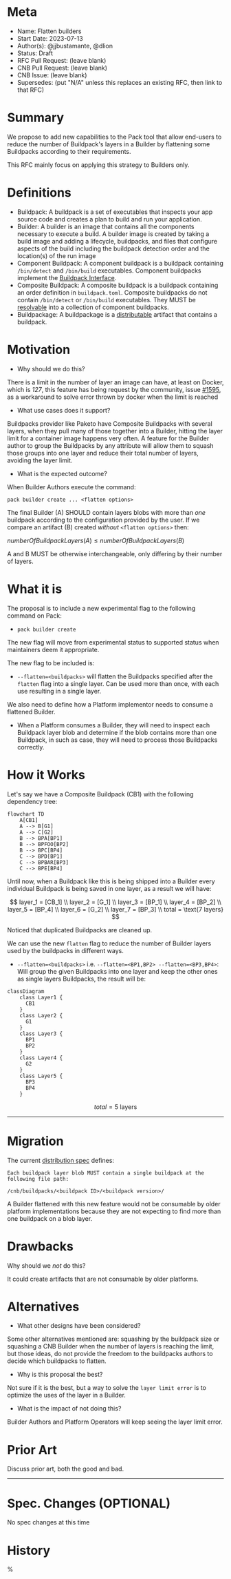 # Meta
[meta]: #meta
- Name: Flatten builders
- Start Date: 2023-07-13
- Author(s): @jjbustamante, @dlion
- Status: Draft <!-- Acceptable values: Draft, Approved, On Hold, Superseded -->
- RFC Pull Request: (leave blank)
- CNB Pull Request: (leave blank)
- CNB Issue: (leave blank)
- Supersedes: (put "N/A" unless this replaces an existing RFC, then link to that RFC)

# Summary
[summary]: #summary

We propose to add new capabilities to the Pack tool that allow end-users to reduce the number of Buildpack's layers in a Builder by flattening some Buildpacks according to their requirements.

This RFC mainly focus on applying this strategy to Builders only.

# Definitions
[definitions]: #definitions

- Buildpack: A buildpack is a set of executables that inspects your app source code and creates a plan to build and run your application.
- Builder: A builder is an image that contains all the components necessary to execute a build. A builder image is created by taking a build image and adding a lifecycle, buildpacks, and files that configure aspects of the build including the buildpack detection order and the location(s) of the run image
- Component Buildpack: A component buildpack is a buildpack containing `/bin/detect` and `/bin/build` executables. Component buildpacks implement the [Buildpack Interface](https://github.com/buildpacks/spec/blob/main/buildpack.md).
- Composite Buildpack: A composite buildpack is a buildpack containing an order definition in `buildpack.toml`. Composite buildpacks do not contain `/bin/detect` or `/bin/build` executables. They MUST be [resolvable](https://github.com/buildpacks/spec/blob/main/buildpack.md#order-resolution) into a collection of component buildpacks.
- Buildpackage: A buildpackage is a [distributable](https://github.com/buildpacks/spec/blob/main/distribution.md) artifact that contains a buildpack.

# Motivation
[motivation]: #motivation

- Why should we do this?

There is a limit in the number of layer an image can have, at least on Docker, which is *127*, this feature has being request by the community, issue [#1595](https://github.com/buildpacks/pack/issues/1595), as a workaround to solve error thrown by docker when the limit is reached

- What use cases does it support?

Buildpacks provider like Paketo have Composite Buildpacks with several layers, when they pull many of those together into a Builder, hitting the layer limit for a container image happens very often. A feature for the Builder author to group the Buildpacks by any attribute will allow them to squash those groups into one layer and reduce their total number of layers, avoiding the layer limit.

- What is the expected outcome?

When Builder Authors execute the command:

`pack builder create ... <flatten options>`

The final Builder (A) SHOULD contain layers blobs with more than *one* buildpack according to the configuration provided by the user. If we compare an artifact (B) created *without* `<flatten options>` then:

$numberOfBuildpackLayers(A) \leq numberOfBuildpackLayers(B)$

A and B MUST be otherwise interchangeable, only differing by their number of layers.


# What it is
[what-it-is]: #what-it-is

The proposal is to include a new experimental flag to the following command on Pack:

- `pack builder create`

The new flag will move from experimental status to supported status when maintainers deem it appropriate.

The new flag to be included is:

- `--flatten=<buildpacks>` will flatten the Buildpacks specified after the `flatten` flag into a single layer. Can be used more than once, with each use resulting in a single layer.

We also need to define how a Platform implementor needs to consume a flattened Builder.

- When a Platform consumes a Builder, they will need to inspect each Buildpack layer blob and determine if the blob contains more than one Buildpack, in such as case, they will need to process those Buildpacks correctly.


# How it Works
[how-it-works]: #how-it-works

Let's say we have a Composite Buildpack (CB1) with the following dependency tree:
```mermaid
flowchart TD
    A[CB1]
    A --> B[G1]
    A --> C[G2]
    B --> BPA[BP1]
    B --> BPFOO[BP2]
    B --> BPC[BP4]
    C --> BPD[BP1]
    C --> BPBAR[BP3]
    C --> BPE[BP4]
```

Until now, when a Buildpack like this is being shipped into a Builder every individual Buildpack is being saved in one layer, as a result we will have:

$$
layer_1 = [CB_1] \\
layer_2 = [G_1] \\
layer_3 = [BP_1] \\
layer_4 = [BP_2] \\
layer_5 = [BP_4] \\
layer_6 = [G_2] \\
layer_7 = [BP_3] \\
total = \text{7 layers}
$$

Noticed that duplicated Buildpacks are cleaned up.

We can use the new `flatten` flag to reduce the number of Builder layers used by the buildpacks in different ways.

* `--flatten=<buildpacks>` i.e. `--flatten=<BP1,BP2> --flatten=<BP3,BP4>`:
  Will group the given Buildpacks into one layer and keep the other ones as single layers Buildpacks, the result will be:

```mermaid
classDiagram
    class Layer1 {
      CB1
    }
    class Layer2 {
      G1 
    }
    class Layer3 {
      BP1
      BP2
    }
    class Layer4 {
      G2
    }
    class Layer5 {
      BP3
      BP4
    }
```


$$
total = \text{5 layers}
$$

---


# Migration
[migration]: #migration


The current [distribution spec](https://github.com/buildpacks/spec/blob/main/distribution.md#buildpackage) defines:

```
Each buildpack layer blob MUST contain a single buildpack at the following file path:

/cnb/buildpacks/<buildpack ID>/<buildpack version>/
```

A Builder flattened with this new feature would not be consumable by older platform implementations because they are not expecting to find more than one buildpack on a blob layer.


<!--
This section should document breaks to public API and breaks in compatibility due to this RFC's proposed changes. In addition, it should document the proposed steps that one would need to take to work through these changes. Care should be give to include all applicable personas, such as platform developers, buildpack developers, buildpack users and consumers of buildpack images.
-->
# Drawbacks
[drawbacks]: #drawbacks

Why should we *not* do this?

It could create artifacts that are not consumable by older platforms.


# Alternatives
[alternatives]: #alternatives

- What other designs have been considered?

Some other alternatives mentioned are: squashing by the buildpack size or squashing a CNB Builder when the number of layers is reaching the limit, but those ideas, do not provide the freedom to the buildpacks authors to decide which buildpacks to flatten.


- Why is this proposal the best?

Not sure if it is the best, but a way to solve the `layer limit error` is to optimize the uses of the layer in a Builder.

- What is the impact of not doing this?

Builder Authors and Platform Operators will keep seeing the layer limit error.

# Prior Art
[prior-art]: #prior-art

Discuss prior art, both the good and bad.

---

<!-- 
- What parts of the design do you expect to be resolved through implementation of the feature?
- What related issues do you consider out of scope for this RFC that could be addressed in the future independently of the solution that comes out of this RFC?

-->

# Spec. Changes (OPTIONAL)
[spec-changes]: #spec-changes

No spec changes at this time

<!--
Does this RFC entail any proposed changes to the core specifications or extensions? If so, please document changes here.
Examples of a spec. change might be new lifecycle flags, new `buildpack.toml` fields, new fields in the buildpackage label, etc.
This section is not intended to be binding, but as discussion of an RFC unfolds, if spec changes are necessary, they should be documented here.

-->

# History
[history]: #history

<!--
## Amended
### Meta
[meta-1]: #meta-1
- Name: (fill in the amendment name: Variable Rename)
- Start Date: (fill in today's date: YYYY-MM-DD)
- Author(s): (Github usernames)
- Amendment Pull Request: (leave blank)

### Summary

A brief description of the changes.

### Motivation

Why was this amendment necessary?
--->%